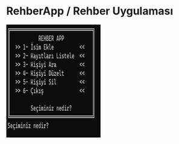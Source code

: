 <h1>RehberApp / Rehber Uygulaması</h1>
<img src="anamenü.png" width="250" height="300" alt="Örnek Resim"/>
